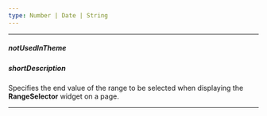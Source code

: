 ```yaml
---
type: Number | Date | String
---
```

---
##### notUsedInTheme

##### shortDescription
Specifies the end value of the range to be selected when displaying the **RangeSelector** widget on a page.

---
